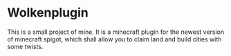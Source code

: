 # Wolkenplugin
This is a small project of mine. It is a minecraft plugin for the newest version of minecraft spigot, which shall allow you to claim land and build cities with some twists.
